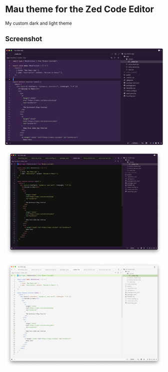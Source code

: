 # Mau theme for the Zed Code Editor

My custom dark and light theme

## Screenshot

![Mau Helix Theme](helix-theme.png)

![Mau Dark Theme](dark.png)

![Mau Light Theme](light.png)
